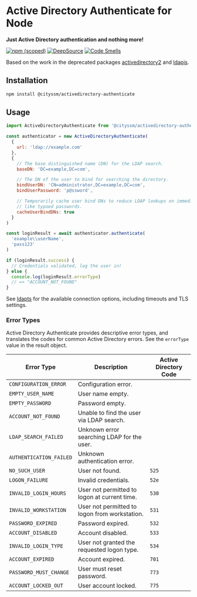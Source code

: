 # Active Directory Authenticate for Node

**Just Active Directory authentication and nothing more!**

[![npm (scoped)](https://img.shields.io/npm/v/@cityssm/activedirectory-authenticate)](https://www.npmjs.com/package/@cityssm/activedirectory-authenticate)
[![DeepSource](https://app.deepsource.com/gh/cityssm/node-activedirectory-authenticate.svg/?label=active+issues&show_trend=true&token=EnG9kg7Sta5TI_shO2yCySdX)](https://app.deepsource.com/gh/cityssm/node-activedirectory-authenticate/)
[![Code Smells](https://sonarcloud.io/api/project_badges/measure?project=cityssm_node-activedirectory-authenticate&metric=code_smells)](https://sonarcloud.io/summary/new_code?id=cityssm_node-activedirectory-authenticate)

Based on the work in the deprecated packages
[activedirectory2](https://www.npmjs.com/package/activedirectory2) and
[ldapjs](https://www.npmjs.com/package/ldapjs).

## Installation

```sh
npm install @cityssm/activedirectory-authenticate
```

## Usage

```javascript
import ActiveDirectoryAuthenticate from '@cityssm/activedirectory-authenticate'

const authenticator = new ActiveDirectoryAuthenticate(
  {
    url: 'ldap://example.com'
  },
  {
    // The base distinguished name (DN) for the LDAP search.
    baseDN: 'DC=example,DC=com',

    // The DN of the user to bind for searching the directory.
    bindUserDN: 'CN=administrator,DC=example,DC=com',
    bindUserPassword: 'p@ssword',

    // Temporarily cache user bind DNs to reduce LDAP lookups on immediate retries,
    // like typoed passwords.
    cacheUserBindDNs: true
  }
)

const loginResult = await authenticator.authenticate(
  'example\\userName',
  'pass123'
)

if (loginResult.success) {
  // Credentials validated, log the user in!
} else {
  console.log(loginResult.errorType)
  // => "ACCOUNT_NOT_FOUND"
}
```

See [ldapts](https://www.npmjs.com/package/ldapts) for the available connection options,
including timeouts and TLS settings.

### Error Types

Active Directory Authenticate provides descriptive error types,
and translates the codes for common Active Directory errors.
See the `errorType` value in the result object.

| Error Type              | Description                                   | Active Directory Code |
| ----------------------- | --------------------------------------------- | --------------------- |
| `CONFIGURATION_ERROR`   | Configuration error.                          |                       |
| `EMPTY_USER_NAME`       | User name empty.                              |                       |
| `EMPTY_PASSWORD`        | Password empty.                               |                       |
| `ACCOUNT_NOT_FOUND`     | Unable to find the user via LDAP search.      |                       |
| `LDAP_SEARCH_FAILED`    | Unknown error searching LDAP for the user.    |                       |
| `AUTHENTICATION_FAILED` | Unknown authentication error.                 |                       |
| `NO_SUCH_USER`          | User not found.                               | `525`                 |
| `LOGON_FAILURE`         | Invalid credentials.                          | `52e`                 |
| `INVALID_LOGIN_HOURS`   | User not permitted to logon at current time.  | `530`                 |
| `INVALID_WORKSTATION`   | User not permitted to logon from workstation. | `531`                 |
| `PASSWORD_EXPIRED`      | Password expired.                             | `532`                 |
| `ACCOUNT_DISABLED`      | Account disabled.                             | `533`                 |
| `INVALID_LOGIN_TYPE`    | User not granted the requested logon type.    | `534`                 |
| `ACCOUNT_EXPIRED`       | Account expired.                              | `701`                 |
| `PASSWORD_MUST_CHANGE`  | User must reset password.                     | `773`                 |
| `ACCOUNT_LOCKED_OUT`    | User account locked.                          | `775`                 |
